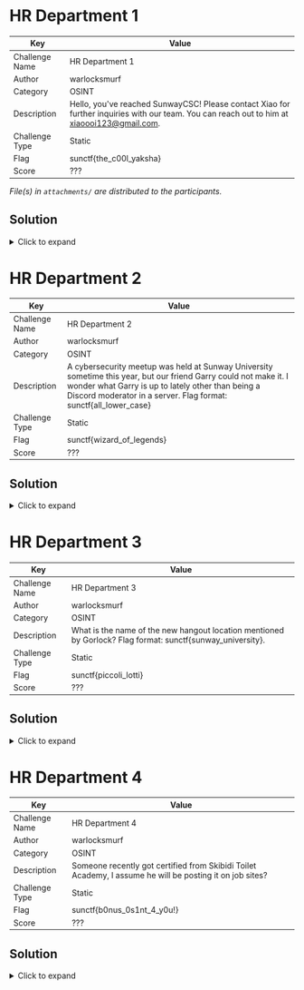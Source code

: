 # HR Department 1

| Key            | Value                                                                                                                                       |
|----------------|---------------------------------------------------------------------------------------------------------------------------------------------|
| Challenge Name | HR Department 1                                                                                                                             |
| Author         | warlocksmurf                                                                                                                                |
| Category       | OSINT                                                                                                                                       |
| Description    | Hello, you've reached SunwayCSC! Please contact Xiao for further inquiries with our team. You can reach out to him at xiaoooi123@gmail.com. |
| Challenge Type | Static                                                                                                                                      |
| Flag           | sunctf{the_c00l_yaksha}                                                                                                                     |
| Score          | ???                                                                                                                                         |

*File(s) in `attachments/` are distributed to the participants.*

## Solution

<details>
<summary>Click to expand</summary>

1) Send email for auto reply.

   ![sol1](docs/sol1.png)

2) Find [account on Instagram](https://www.instagram.com/xiao_ooi123/), the flag is
   in [one of the post](https://www.instagram.com/p/C8R6F_5vtB_/?utm_source=ig_web_copy_link&igsh=MzRlODBiNWFlZA==).

   ![sol2](docs/sol2.png)

</details>

# HR Department 2

| Key            | Value                                                                                                                                                                                                                                      |
|----------------|--------------------------------------------------------------------------------------------------------------------------------------------------------------------------------------------------------------------------------------------|
| Challenge Name | HR Department 2                                                                                                                                                                                                                            |
| Author         | warlocksmurf                                                                                                                                                                                                                               |
| Category       | OSINT                                                                                                                                                                                                                                      |
| Description    | A cybersecurity meetup was held at Sunway University sometime this year, but our friend Garry could not make it. I wonder what Garry is up to lately other than being a Discord moderator in a server. Flag format: sunctf{all_lower_case} |
| Challenge Type | Static                                                                                                                                                                                                                                     |
| Flag           | sunctf{wizard_of_legends}                                                                                                                                                                                                                  |
| Score          | ???                                                                                                                                                                                                                                        |

## Solution

<details>
<summary>Click to expand</summary>

1) Check [another post](https://www.instagram.com/p/C8SBxUjvnP0/?utm_source=ig_web_copy_link&igsh=MzRlODBiNWFlZA==) with
   Robbin's comment.

   ![sol3](docs/sol3.png)

2) Find [Garry's account on Twitter](https://x.com/GarryDaWizard52) with the [Discord link](https://t.co/1P1GWidEn1).

   ![sol4](docs/sol4.png)

3) Garry mentioned something about Spotify, flag is the first word for each song in
   the [album](https://open.spotify.com/playlist/6khqM2s7SDNVfpKMRHYzLu) (*his Spotify account is also linked to his
   Discord).

   ![sol5](docs/sol5.png)

</details>

# HR Department 3

| Key            | Value                                                                                                      |
|----------------|------------------------------------------------------------------------------------------------------------|
| Challenge Name | HR Department 3                                                                                            |
| Author         | warlocksmurf                                                                                               |
| Category       | OSINT                                                                                                      |
| Description    | What is the name of the new hangout location mentioned by Gorlock? Flag format: sunctf{sunway_university}. |
| Challenge Type | Static                                                                                                     |
| Flag           | sunctf{piccoli_lotti}                                                                                      |
| Score          | ???                                                                                                        |

## Solution

<details>
<summary>Click to expand</summary>

1) After joining the Discord server, identify the location mentioned by Gorlock. The chat mentioned something about SS18
   and roadside. You can find this place
   on [Google Maps](https://www.google.com/maps/@3.0728049,101.5855206,3a,54.5y,247.35h,88.22t/data=!3m6!1e1!3m4!1sIFYo-jCndeKgdO3qh6oWug!2e0!7i16384!8i8192?coh=205409&entry=ttu&g_ep=EgoyMDI0MDkyNS4wIKXMDSoASAFQAw%3D%3D).

   ![sol6](docs/sol6.png)

</details>

# HR Department 4

| Key            | Value                                                                                                    |
|----------------|----------------------------------------------------------------------------------------------------------|
| Challenge Name | HR Department 4                                                                                          |
| Author         | warlocksmurf                                                                                             |
| Category       | OSINT                                                                                                    |
| Description    | Someone recently got certified from Skibidi Toilet Academy, I assume he will be posting it on job sites? |
| Challenge Type | Static                                                                                                   |
| Flag           | sunctf{b0nus_0s1nt_4_y0u!}                                                                               |
| Score          | ???                                                                                                      |

## Solution

<details>
<summary>Click to expand</summary>

1) Find [Master Warlock on LinkedIn](https://my.linkedin.com/in/master-warlock-59b578322), one of the certs has
   a [URL to YouTube](https://www.youtube.com/channel/UCSEFqumX7b__n0yBJeNjrWA).

   ![sol7](docs/sol7.png)

   ![sol8](docs/sol8.png)

2) A comment in the YouTube video gives [a GitHub link](https://github.com/warlocksmurf), encoded in base64.

   ![sol9](docs/sol9.png)

3) In the GitHub, a repository
   has [a commit](https://github.com/warlocksmurf/top-secret/commit/8ef5cc2cc0cb956124ea5cb5f03f0103aa3fe4eb) that shows
   a CTFtime team name.

   ![sol10](docs/sol10.png)

4) The [CTFtime team](https://ctftime.org/team/276386) description
   has [a link to Pastebin](https://pastebin.com/DXYBMhi7), pastebin password is in [imgur](https://imgur.com/a/aGzjIfs)
   sent in the Discord chat. Password is `Cm6madAJ1e`.

   ![sol11](docs/sol11.png)

   ![sol12](docs/sol12.png)

5) Unlock the paste and the flag is there.
   ![sol13](docs/sol13.png)

</details>
